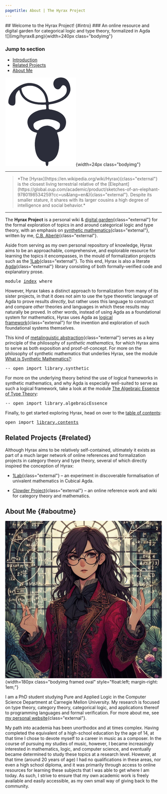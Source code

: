 ```yaml
---
pagetitle: About | The Hyrax Project
---
```


<div class="frontmatter">

<div class="title">

<div class="titleblock">
## <span class="dropcap">W</span>elcome to the Hyrax Project! {#intro}
### An online resource and digital garden for categorical logic and type theory, formalized in Agda
</div>

</div>

<div class="titlepicture">
![](img/hyrax8.png){width=240px class="bodyimg"}
</div>

</div>

<nav class="contents mainContents">

### Jump to section

* [Introduction](#intro)
* [Related Projects](#related)
* [About Me](#aboutme)

![](img/decotwo2.png){width=24px class="bodyimg"}

</nav>

---

<blockquote class="sidequote"> 
*The [Hyrax](https://en.wikipedia.org/wiki/Hyrax){class="external"} is the closest living terrestrial relative of the [Elephant](https://global.oup.com/academic/product/sketches-of-an-elephant-9780198534259?cc=us&lang=en&){class="external"}. Despite its smaller stature, it shares with its larger cousins a high degree of intelligence and social behavior.*
</blockquote>

---

The **Hyrax Project** is a personal wiki & [digital garden](https://maggieappleton.com/garden-history){class="external"} for the formal exploration of topics in and around categorical logic and type theory, with an emphasis on [synthetic mathematics](https://ncatlab.org/nlab/show/synthetic+mathematics){class="external"}, written by me, [C.B. Aberlé](https://cbaberle.com){class="external"}.

Aside from serving as my own personal repository of knowledge, Hyrax aims to be an approachable, comprehensive, and explorable resource for learning the topics it encompasses, in the mould of formalization projects such as the [1Lab](https://1lab.dev){class="external"}. To this end, Hyrax is also a literate [Agda](https://wiki.portal.chalmers.se/agda/pmwiki.php){class="external"} library consisting of both formally-verified code and explanatory prose.

<pre class="Agda"><a id="1869" class="Keyword">module</a> <a id="1876" href="index.html" class="Module">index</a> <a id="1882" class="Keyword">where</a>
</pre>
However, Hyrax takes a distinct approach to formalization from many of its sister projects, in that it does not aim to use the type theoretic language of Agda to prove results *directly*, but rather uses this language to construct and compare *other* theories and languages in which these results may naturally be proved. In other words, instead of using Agda as a foundational system for mathematics, Hyrax uses Agda as [logical framework](https://en.wikipedia.org/wiki/Logical_framework){class="external"} for the invention and exploration of such foundational systems themselves.

This kind of [metalinguistic abstraction](https://en.wikipedia.org/wiki/Metalinguistic_abstraction){class="external"} serves as a key principle of the philosophy of *synthetic mathematics,* for which Hyrax aims to serve as both exposition and proof-of-concept. For more on the philosophy of synthetic mathematics that underlies Hyrax, see the module [What is Synthetic Mathematics?](404.html):

<pre class="Agda"><a id="2880" class="Comment">-- open import library.synthetic</a>
</pre>
For more on the underlying theory behind the use of logical frameworks in synthetic mathematics, and why Agda is especially well-suited to serve as such a logical framework, take a look at the module [The Algebraic Essence of Type Theory](404.html):

<pre class="Agda"><a id="3177" class="Comment">-- open import library.algebraicEssence</a>
</pre>
Finally, to get started exploring Hyrax, head on over to the [table of contents](library/contents.html):

<pre class="Agda"><a id="3336" class="Keyword">open</a> <a id="3341" class="Keyword">import</a> <a id="3348" href="library/contents.html" class="Module">library.contents</a>
</pre>
## Related Projects {#related}

Although Hyrax aims to be relatively self-contained, ultimately it exists as part of a much larger network of online references and formalization projects in category theory and type theory, several of which directly inspired the conception of Hyrax:

* [1Lab](https://1lab.dev){class="external"} – an experiment in discoverable formalisation of univalent mathematics in Cubical Agda.

* [Clowder Project](https://clowderproject.com){class="external"} – an online reference work and wiki for category theory and mathematics.

## About Me {#aboutme}

![](img/profile-picture4.jpg){width=180px class="bodyimg framed oval" style="float:left; margin-right: 1em;"}

I am a PhD student studying Pure and Applied Logic in the Computer Science Department at Carnegie Mellon University. My research is focused on type theory, category theory, categorical logic, and applications thereof to programming languages and formal verification. For more about me, see [my personal website](https://cbaberle.com){class="external"}.

My path into academia has been unorthodox and at times complex. Having completed the equivalent of a high-school education by the age of 14, at that time I chose to devote myself to a career in music as a composer. In the course of pursuing my studies of music, however, I became increasingly interested in mathematics, logic, and computer science, and eventually became determined to study these topics at a research level. However, at that time (around 20 years of age) I had no qualifications in these areas, nor even a high school diploma, and it was primarily through access to online resources for learning these subjects that I was able to get where I am today. As such, I strive to ensure that my own academic work is freely available and easily accessible, as my own small way of giving back to the community.